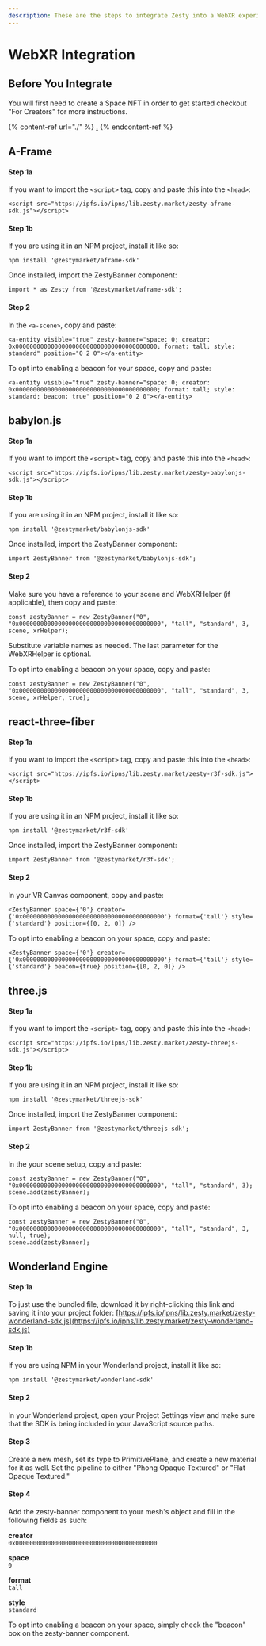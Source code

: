 ```yaml
---
description: These are the steps to integrate Zesty into a WebXR experience.
---
```


# WebXR Integration

## Before You Integrate

You will first need to create a Space NFT in order to get started checkout "For Creators" for more instructions.

{% content-ref url="./" %}
[.](./)
{% endcontent-ref %}

## A-Frame

#### Step 1a

If you want to import the `<script>` tag, copy and paste this into the `<head>`:

```
<script src="https://ipfs.io/ipns/lib.zesty.market/zesty-aframe-sdk.js"></script>
```

#### Step 1b

If you are using it in an NPM project, install it like so:

```
npm install '@zestymarket/aframe-sdk'
```

Once installed, import the ZestyBanner component:

```
import * as Zesty from '@zestymarket/aframe-sdk';
```

#### Step 2

In the `<a-scene>`, copy and paste:

```
<a-entity visible="true" zesty-banner="space: 0; creator: 0x0000000000000000000000000000000000000000; format: tall; style: standard" position="0 2 0"></a-entity>
```

To opt into enabling a beacon for your space, copy and paste:

```
<a-entity visible="true" zesty-banner="space: 0; creator: 0x0000000000000000000000000000000000000000; format: tall; style: standard; beacon: true" position="0 2 0"></a-entity>
```

## babylon.js

#### Step 1a

If you want to import the `<script>` tag, copy and paste this into the `<head>`:

```
<script src="https://ipfs.io/ipns/lib.zesty.market/zesty-babylonjs-sdk.js"></script>
```

#### Step 1b

If you are using it in an NPM project, install it like so:

```
npm install '@zestymarket/babylonjs-sdk'
```

Once installed, import the ZestyBanner component:

```
import ZestyBanner from '@zestymarket/babylonjs-sdk';
```

#### Step 2

Make sure you have a reference to your scene and WebXRHelper (if applicable), then copy and paste:

```
const zestyBanner = new ZestyBanner("0", "0x0000000000000000000000000000000000000000", "tall", "standard", 3, scene, xrHelper);
```

Substitute variable names as needed. The last parameter for the WebXRHelper is optional.

To opt into enabling a beacon on your space, copy and paste:

```
const zestyBanner = new ZestyBanner("0", "0x0000000000000000000000000000000000000000", "tall", "standard", 3, scene, xrHelper, true);
```

## react-three-fiber

#### Step 1a

If you want to import the `<script>` tag, copy and paste this into the `<head>`:

```
<script src="https://ipfs.io/ipns/lib.zesty.market/zesty-r3f-sdk.js"></script>
```

#### Step 1b

If you are using it in an NPM project, install it like so:

```
npm install '@zestymarket/r3f-sdk'
```

Once installed, import the ZestyBanner component:

```
import ZestyBanner from '@zestymarket/r3f-sdk';
```

#### Step 2

In your VR Canvas component, copy and paste:

```
<ZestyBanner space={'0'} creator={'0x0000000000000000000000000000000000000000'} format={'tall'} style={'standard'} position={[0, 2, 0]} />
```

To opt into enabling a beacon on your space, copy and paste:

```
<ZestyBanner space={'0'} creator={'0x0000000000000000000000000000000000000000'} format={'tall'} style={'standard'} beacon={true} position={[0, 2, 0]} />
```

## three.js

#### Step 1a

If you want to import the `<script>` tag, copy and paste this into the `<head>`:

```
<script src="https://ipfs.io/ipns/lib.zesty.market/zesty-threejs-sdk.js"></script>
```

#### Step 1b

If you are using it in an NPM project, install it like so:

```
npm install '@zestymarket/threejs-sdk'
```

Once installed, import the ZestyBanner component:

```
import ZestyBanner from '@zestymarket/threejs-sdk';
```

#### Step 2

In the your scene setup, copy and paste:

```
const zestyBanner = new ZestyBanner("0", "0x0000000000000000000000000000000000000000", "tall", "standard", 3);
scene.add(zestyBanner);
```

To opt into enabling a beacon on your space, copy and paste:

```
const zestyBanner = new ZestyBanner("0", "0x0000000000000000000000000000000000000000", "tall", "standard", 3, null, true);
scene.add(zestyBanner);
```

## Wonderland Engine

#### Step 1a

To just use the bundled file, download it by right-clicking this link and saving it into your project folder: [https://ipfs.io/ipns/lib.zesty.market/zesty-wonderland-sdk.js](https://ipfs.io/ipns/lib.zesty.market/zesty-wonderland-sdk.js)

#### Step 1b

If you are using NPM in your Wonderland project, install it like so:

```
npm install '@zestymarket/wonderland-sdk'
```

#### Step 2

In your Wonderland project, open your Project Settings view and make sure that the SDK is being included in your JavaScript source paths.

#### Step 3

Create a new mesh, set its type to PrimitivePlane, and create a new material for it as well. Set the pipeline to either "Phong Opaque Textured" or "Flat Opaque Textured."

#### Step 4

Add the zesty-banner component to your mesh's object and fill in the following fields as such:

**creator**\
`0x0000000000000000000000000000000000000000`

**space**\
`0`

**format**\
`tall`

**style**\
`standard`

To opt into enabling a beacon on your space, simply check the "beacon" box on the zesty-banner component.
